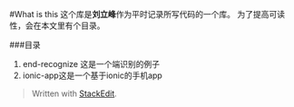 #What is this
这个库是**刘立峰**作为平时记录所写代码的一个库。
为了提高可读性，会在本文里有个目录。

###目录
1.  end-recognize 这是一个端识别的例子
2.  ionic-app这是一个基于ionic的手机app





> Written with [StackEdit](https://stackedit.io/).